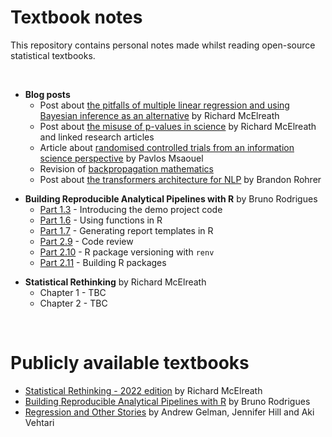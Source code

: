 # Textbook notes
This repository contains personal notes made whilst reading open-source statistical textbooks.   

<br>  

+ **Blog posts**   
    + Post about [the pitfalls of multiple linear regression and using Bayesian inference as an alternative](./blog_posts/regression_richard_mcelreath.md) by Richard McElreath    
    + Post about [the misuse of p-values in science](./blog_posts/p_values_richard_mcelreath.md) by Richard McElreath and linked research articles   
    + Article about [randomised controlled trials from an information science perspective](./blog_posts/rcts_pavlos_msaouel.md) by Pavlos Msaouel   
    + Revision of [backpropagation mathematics](./blog_posts/backpropagation_various_sources.md)    
    + Post about [the transformers architecture for NLP](./blog_posts/transformers_brandon_rohrer.md) by Brandon Rohrer   
   
<p>

+ **Building Reproducible Analytical Pipelines with R** by Bruno Rodrigues    
    + [Part 1.3](./building_raps_with_r/raps_part_1_3.md) - Introducing the demo project code     
    + [Part 1.6](./building_raps_with_r/raps_part_1_6.md) - Using functions in R    
    + [Part 1.7](./building_raps_with_r/raps_part_1_7.md) - Generating report templates in R   
    + [Part 2.9](./building_raps_with_r/raps_part_2_9.md) - Code review   
    + [Part 2.10](./building_raps_with_r/raps_part_2_10.md) - R package versioning with `renv`    
    + [Part 2.11](./building_raps_with_r/raps_part_2_11.md) - Building R packages     

<p>  

+ **Statistical Rethinking** by Richard McElreath       
    + Chapter 1 - TBC
    + Chapter 2 - TBC     

<br>  

# Publicly available textbooks
+ [Statistical Rethinking - 2022 edition](https://github.com/rmcelreath/stat_rethinking_2022) by Richard McElreath  
+ [Building Reproducible Analytical Pipelines with R](https://raps-with-r.dev/) by Bruno Rodrigues      
+ [Regression and Other Stories](https://avehtari.github.io/ROS-Examples/) by Andrew Gelman, Jennifer Hill and Aki Vehtari     
